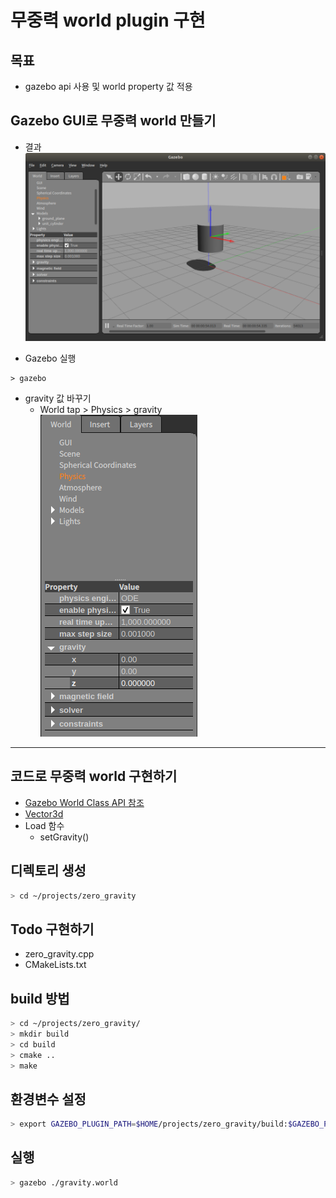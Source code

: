 # 무중력 world plugin 구현

## 목표
- gazebo api 사용 및 world property 값 적용

## Gazebo GUI로 무중력 world 만들기

- 결과 
![](./result_image.png)

- Gazebo 실행
```
> gazebo
```
- gravity 값 바꾸기 
    - World tap > Physics > gravity   
![](./gui_physics.png)

----

## 코드로 무중력 world 구현하기 
- [Gazebo World Class API 참조](https://osrf-distributions.s3.amazonaws.com/gazebo/api/dev/classgazebo_1_1physics_1_1World.html#details)
- [Vector3d](https://osrf-distributions.s3.amazonaws.com/ign-math/api/1.0.0/namespaceignition_1_1math.html#ab83a49e267aac56fb5c8d958c964c026)
- Load 함수 
    - setGravity()

## 디렉토리 생성 
```bash
> cd ~/projects/zero_gravity
```    
## Todo 구현하기 
- zero_gravity.cpp
- CMakeLists.txt  

## build 방법 
```bash
> cd ~/projects/zero_gravity/
> mkdir build
> cd build
> cmake ..
> make
```
## 환경변수 설정
```bash
> export GAZEBO_PLUGIN_PATH=$HOME/projects/zero_gravity/build:$GAZEBO_PLUGIN_PATH 
```

## 실행 
```bash
> gazebo ./gravity.world
```
